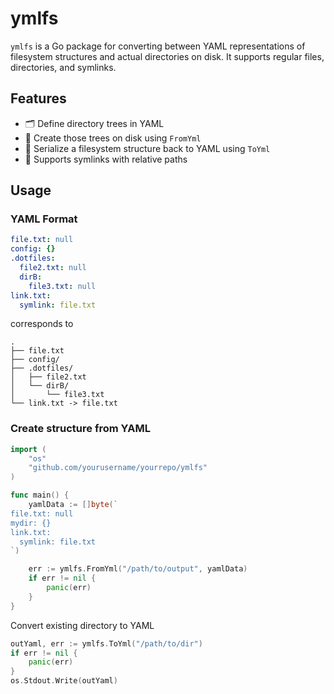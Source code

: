 # ymlfs

`ymlfs` is a Go package for converting between YAML representations of filesystem structures and actual directories on disk. It supports regular files, directories, and symlinks.

## Features

- 🗂️ Define directory trees in YAML
- 🧾 Create those trees on disk using `FromYml`
- 🔁 Serialize a filesystem structure back to YAML using `ToYml`
- 🔗 Supports symlinks with relative paths

## Usage

### YAML Format

```yml
file.txt: null
config: {}
.dotfiles:
  file2.txt: null
  dirB:
    file3.txt: null
link.txt:
  symlink: file.txt
```

corresponds to

```text
.
├── file.txt
├── config/
├── .dotfiles/
│   ├── file2.txt
│   └── dirB/
│       └── file3.txt
└── link.txt -> file.txt
```

### Create structure from YAML

```go
import (
    "os"
    "github.com/yourusername/yourrepo/ymlfs"
)

func main() {
    yamlData := []byte(`
file.txt: null
mydir: {}
link.txt:
  symlink: file.txt
`)

    err := ymlfs.FromYml("/path/to/output", yamlData)
    if err != nil {
        panic(err)
    }
}
```

Convert existing directory to YAML

```go
outYaml, err := ymlfs.ToYml("/path/to/dir")
if err != nil {
    panic(err)
}
os.Stdout.Write(outYaml)
```